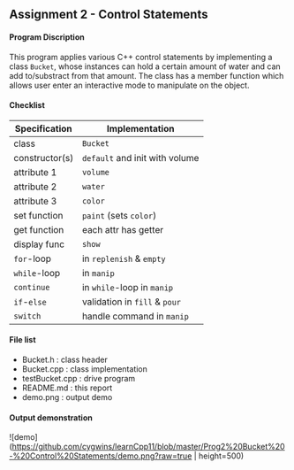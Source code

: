 ## Assignment 2 - Control Statements

#### Program Discription

This program applies various C++ control statements by implementing a class `Bucket`, whose instances can hold a certain amount of water and can add to/substract from that amount. The class has a member function which allows user enter an interactive mode to manipulate on the object.

#### Checklist

Specification  |Implementation 
---------------|---------------
class          |`Bucket`
constructor(s) |`default` and init with volume
attribute 1    |`volume`
attribute 2    |`water`
attribute 3    |`color`
set function   |`paint` (sets `color`)
get function   |each attr has getter
display func   |`show`
`for`-loop     |in `replenish` & `empty`
`while`-loop   |in `manip`
`continue`     |in `while`-loop in `manip`
`if`-`else`    |validation in `fill` & `pour`
`switch`       |handle command in `manip`

#### File list

- Bucket.h : class header
- Bucket.cpp : class implementation
- testBucket.cpp : drive program
- README.md : this report
- demo.png : output demo 

#### Output demonstration

![demo](https://github.com/cygwins/learnCpp11/blob/master/Prog2%20Bucket%20-%20Control%20Statements/demo.png?raw=true | height=500)
